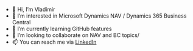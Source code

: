 - 👋 Hi, I’m Vladimir
- 👀 I’m interested in Microsoft Dynamics NAV / Dynamics 365 Business Central 
- 🌱 I’m currently learning GitHub features
- 💞️ I’m looking to collaborate on NAV and BC topics/
- 📫 You can reach me via [LinkedIn](https://www.linkedin.com/in/-vladimir-kozlov/)
